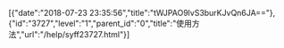 [{"date":"2018-07-23 23:35:56","title":"tWJPAO9lvS3burKJvQn6JA=="},{"id":"3727","level":"1","parent_id":"0","title":"使用方法","url":"/help/syff23727.html"}]